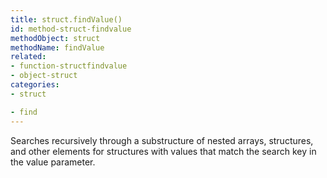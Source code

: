 ```yaml
---
title: struct.findValue()
id: method-struct-findvalue
methodObject: struct
methodName: findValue
related:
- function-structfindvalue
- object-struct
categories:
- struct

- find
---
```


Searches recursively through a substructure of nested arrays,
structures, and other elements for structures with values that
match the search key in the value parameter.
